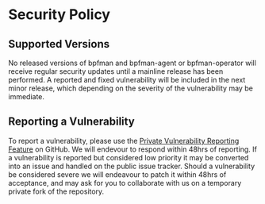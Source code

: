# Security Policy

## Supported Versions

No released versions of bpfman and bpfman-agent or bpfman-operator will receive regular security updates until a mainline release has been performed.
A reported and fixed vulnerability will be included in the next minor release, which depending on the severity of the vulnerability may be immediate.

## Reporting a Vulnerability

To report a vulnerability, please use the [Private Vulnerability Reporting Feature](https://docs.github.com/en/code-security/security-advisories/guidance-on-reporting-and-writing/privately-reporting-a-security-vulnerability)
on GitHub. We will endevour to respond within 48hrs of reporting.
If a vulnerability is reported but considered low priority it may be converted into an issue and handled on the public issue tracker.
Should a vulnerability be considered severe we will endeavour to patch it within 48hrs of acceptance, and may ask for you to collaborate with us on a temporary private fork of the repository.
